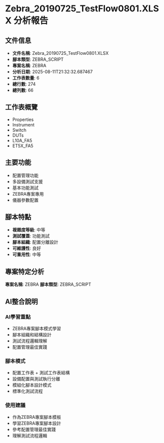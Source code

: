 # Zebra_20190725_TestFlow0801.XLSX 分析報告

## 文件信息

- **文件名稱**: Zebra_20190725_TestFlow0801.XLSX
- **腳本類型**: ZEBRA_SCRIPT
- **專案名稱**: ZEBRA
- **分析日期**: 2025-08-11T21:32:32.687467
- **工作表數量**: 6
- **總行數**: 274
- **總列數**: 66

## 工作表概覽

- Properties
- Instrument
- Switch
- DUTs
- L10A_FA5
- ET5X_FA5

## 主要功能

- 配置管理功能
- 多設備測試支援
- 基本功能測試
- ZEBRA專案專用
- 儀器參數配置

## 腳本特點

- **複雜度等級**: 中等
- **測試覆蓋**: 功能測試
- **腳本組織**: 配置分離設計
- **可維護性**: 良好
- **可重用性**: 中等

## 專案特定分析

**專案名稱**: ZEBRA
**腳本類型**: ZEBRA_SCRIPT

## AI整合說明

### AI學習重點
- ZEBRA專案腳本模式學習
- 腳本組織和結構設計
- 測試流程邏輯理解
- 配置管理最佳實踐

### 腳本模式
- 配置工作表 + 測試工作表結構
- 設備配置與測試執行分離
- 模組化腳本設計模式
- 標準化測試流程

### 使用建議
- 作為ZEBRA專案腳本模板
- 學習ZEBRA專案腳本設計
- 參考配置管理最佳實踐
- 理解測試流程邏輯
